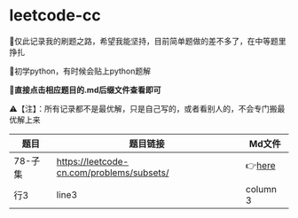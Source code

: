 # leetcode-cc
:muscle:仅此记录我的刷题之路，希望我能坚持，目前简单题做的差不多了，在中等题里挣扎

:pencil:初学python，有时候会贴上python题解

:mag_right:**直接点击相应题目的.md后缀文件查看即可**

:warning:【注】：所有记录都不是最优解，只是自己写的，或者看别人的，不会专门搬最优解上来

| 题目  | 题目链接                              | Md文件                                                                                                          |
| ------- | ----------------------------------------- | ----------------------------------------------------------------------------------------------------------------- |
| 78-子集 | https://leetcode-cn.com/problems/subsets/ | 👉[here](https://github.com/miniCcc/Leetcode-ccSolution/blob/master/78-%E5%AD%90%E9%9B%86/78-%E5%AD%90%E9%9B%86.md) |
| 行3    | line3                                     | column 3  


